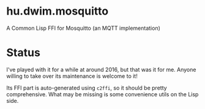 # hu.dwim.mosquitto

A Common Lisp FFI for Mosquitto (an MQTT implementation)

# Status

I've played with it for a while at around 2016, but that was it for me. Anyone willing to take over its maintenance is welcome to it!

Its FFI part is auto-generated using `c2ffi`, so it should be pretty comprehensive. What may be missing is some convenience utils on the Lisp side.
